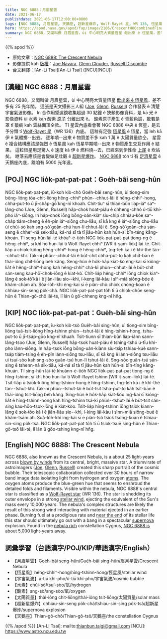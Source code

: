 ```yaml
---
title: NGC 6888：月眉星雲
date: 2021-06-17
publishdate: 2021-06-17T12:00:00+0800
tags: [NGC 6888, 月眉星雲, 天鵝座, 超新星爆炸, Wolf-Rayet 星, WR 136, 恆星風, 天文攝影三人組]
hero: https://apod.nasa.gov/apod/fap/image/2106/CrescentHOOcombinedFinalimage.jpg
summary: NGC 6888，又閣叫做 月眉星雲，ùi 中心明亮大質量恆星 歕出來 ê 恆星風，差不多有 25 光年闊。
---
```


{{% apod %}}

- 原始文章：[NGC 6888: The Crescent Nebula](https://apod.nasa.gov/apod/ap210617.html)
- 影像提供 kah [版權][copyright]：[Joe Navara](https://www.youtube.com/channel/UCNDev7nGb-tmzQtFyJ3hjqQ), [Glenn Clouder](https://www.youtube.com/channel/UCrDA8_R7ORGJ_bZaTZQJ_WQ), [Russell Discombe](https://www.youtube.com/channel/UC0h5s9anrqezcPfMkq6w0gw)
- 台文翻譯：[An-Li Tsai][An-Li Tsai] ([NCU][NCU])

## [漢羅] NGC 6888：月眉星雲
NGC 6888，又閣叫做 月眉星雲，ùi 中心明亮大質量恆星 [歕出來 ê 恆星風][blown by winds]，差不多有 25 光年闊。
這張是天文攝影三人組 ([Joe][Joe], [Glenn][Glenn], [Russell][Russell]) 合作發表 ê 清楚宇宙氣波影像。
In 合作用望遠鏡收集超過 30 點鐘 ê 狹頻影像資料，是 kā 光 ê 影像資料 ùi 水素 kah 酸素 [原子][atoms] 分離出來 ê。
酸素原子產生 ê 青藍色調，敢若是罩 tī 皺痕 kah 雲絲面頂仝款。
Tī 星雲內底看會著 NGC 6888 中央 ê 恆星，是去予分類 tī [Wolf-Rayet 星][Wolf-Rayet star]（WR 136）內底。
這粒有足強 [恆星風][stellar wind] ê 恆星，當 leh kā 伊 ê 氣體擲--出去。
逐年噴--出來 ê 物質差不多 kah 1 萬 ê 太陽質量欲仝。
星雲 ê 複合結構應該是強烈 ê 恆星風 kah 恆星早期噴--出來 ê 物質產生交互作用 ê 結果。
這粒恆星用足驚人 ê 速度 kā 伊 ê 燃料燒--去，已經來到伊性命 [上尾][near the end] ê 坎站矣。
紲落去應該是會變做足壯觀 ê [超新星爆炸][supernova]。
[NGC 6888][NGC 6888 is] to̍h tī 有 [足濟星雲][nebula rich] ê 天鵝座內底，離咱有 5000 光年遠。

## [POJ] NGC lio̍k-pat-pat-pat：Goe̍h-bâi seng-hûn

NGC lio̍k-pat-pat-pat, iū-koh kiò-chò Goe̍h-bâi seng-hûn, ùi tiong-sim bêng-liōng tōa-chit-liōng hêng-chhiⁿ phùn--chhut-lâi ê hêng-chhiⁿ-hong, chha-put-to ū jī-cha̍p-gō͘ kng-nî khoah.
Chit-tiuⁿ sī thian-bûn liap-iáⁿ saⁿ-lâng-cho͘ (Joe, Glenn, Russell) ha̍p-chok hoat-piáu ê chheng-chhó ú-tiū khí-pho iáⁿ-siōng.
In ha̍p-chok iōng bōng-oán-kiàⁿ siu-chi̍p chhiau-kòe saⁿ-cha̍p tiám-cheng ê e̍h-pîn iáⁿ-siōng chu-liāu, sī kā kng ê iáⁿ-siōng chu-liāu ùi chúi-sò͘ kah sng-sò͘ goân-chú hun-lī chhut-lâi ê.
Sng-sò͘ goân-chú sán-seng ê chheⁿ-nâ sek-tiāu, ká-ná sī tà tī jiâu-hûn kah hûn-si bīn-téng kāng-khoán.
Tī seng-hûn lāi-té khòaⁿ-ē-tio̍h NGC lio̍k-pat-pat-pat tiong-ng ê hêng-chhiⁿ, sī khì hō͘ hun-lūi tī Wolf-Rayet chhiⁿ (WR it-sam-lio̍k) lāi-té.
Chit-lia̍p ū chiok-kiông hêng-chhiⁿ-hong ê hêng-chhiⁿ, tng-leh kā i ê khì-thé tàn--chhut-khì.
Ta̍k-nî phùn--chhut-lâi ê bu̍t-chit chha-put-to kah chi̍t-bān ê thài-iông chit-liōng beh kâng.
Seng-hûn ê ho̍k-ha̍p kiat-kò͘ èng-kai sī kiông-lia̍t ê hêng-chhiⁿ-hong kah hêng-chhiⁿ chá-kî phùn--chhut-lâi ê bu̍t-chit sán-seng kau-hō͘-chok-iōng ê kiat-kò͘.
Chi̍t-lia̍p hêng-chhiⁿ iōng chiok kiaⁿ-lâng ê sok-tō͘ kā i ê jiân-liāu sio--khì, í-keng lâi-kàu i sìⁿ-miā siōng-bóe ê khám-chām ah.
Sòa-lo̍h-khì èng-kai sī ē piàn-chò chiok chòng-koan ê chhiau-sin-seng po̍k-chà.
NGC lio̍k-pat-pat-pat to̍h tī ū chiok-chōe seng-hûn ê Thian-gô-chō lāi-té, lî lán ū gō͘-chheng kng-nî hn̄g.


## [KIP] NGC lio̍k-pat-pat-pat：Gue̍h-bâi sing-hûn

NGC lio̍k-pat-pat-pat, īu-koh kiò-tsò Gue̍h-bâi sing-hûn, uì tiong-sim bîng-liōng tuā-tsit-liōng hîng-tshinn phùn--tshut-lâi ê hîng-tshinn-hong, tsha-put-to ū jī-tsa̍p-gōo kng-nî khuah.
Tsit-tiunn sī thian-bûn liap-iánn sann-lâng-tsoo (Jue, Glenn, Russell) ha̍p-tsok huat-piáu ê tshing-tshó ú-tīu khí-pho iánn-siōng.
In ha̍p-tsok iōng bōng-uán-kiànn siu-tsi̍p tshiau-kuè sann-tsa̍p tiám-tsing ê e̍h-pîn iánn-siōng tsu-liāu, sī kā kng ê iánn-siōng tsu-liāu uì tsuí-sòo kah sng-sòo guân-tsú hun-lī tshut-lâi ê.
Sng-sòo guân-tsú sán-sing ê tshenn-nâ sik-tiāu, ká-ná sī tà tī jiâu-hûn kah hûn-si bīn-tíng kāng-khuán.
Tī sing-hûn lāi-té khuànn-ē-tio̍h NGC lio̍k-pat-pat-pat tiong-ng ê hîng-tshinn, sī khì hōo hun-luī tī Wolf-Rayet tshinn (WR it-sam-lio̍k) lāi-té.
Tsit-lia̍p ū tsiok-kiông hîng-tshinn-hong ê hîng-tshinn, tng-leh kā i ê khì-thé tàn--tshut-khì.
Ta̍k-nî phùn--tshut-lâi ê bu̍t-tsit tsha-put-to kah tsi̍t-bān ê thài-iông tsit-liōng beh kâng.
Sing-hûn ê ho̍k-ha̍p kiat-kòo ìng-kai sī kiông-lia̍t ê hîng-tshinn-hong kah hîng-tshinn tsá-kî phùn--tshut-lâi ê bu̍t-tsit sán-sing kau-hōo-tsok-iōng ê kiat-kòo.
Tsi̍t-lia̍p hîng-tshinn iōng tsiok kiann-lâng ê sok-tōo kā i ê jiân-liāu sio--khì, í-king lâi-kàu i sìnn-miā siōng-bué ê khám-tsām ah.
Suà-lo̍h-khì ìng-kai sī ē piàn-tsò tsiok tsòng-kuan ê tshiau-sin-sing po̍k-tsà.
NGC lio̍k-pat-pat-pat to̍h tī ū tsiok-tsuē sing-hûn ê Thian-gô-tsō lāi-té, lî lán ū gōo-tshing kng-nî hn̄g.



## [English] NGC 6888: The Crescent Nebula

NGC 6888, also known as the Crescent Nebula, is a about 25 light-years across [blown by winds][blown by winds] from its central, bright, massive star.
A triumvirate of astroimagers ([Joe][Joe], [Glenn][Glenn], [Russell][Russell]) created this sharp portrait of the cosmic bubble.
Their telescopic collaboration collected over 30 hours of narrow band image data isolating light from hydrogen and oxygen [atoms][atoms].
The oxygen atoms produce the blue-green hue that seems to enshroud the detailed folds and filaments.
Visible within the nebula, NGC 6888's central star is classified as a [Wolf-Rayet star][Wolf-Rayet star] (WR 136).
The star is shedding its outer envelope in a strong [stellar wind][stellar wind], ejecting the equivalent of the Sun's mass every 10,000 years.
The nebula's complex structures are likely the result of this strong wind interacting with material ejected in an earlier phase.
Burning fuel at a prodigious rate and [near the end][near the end] of its stellar life this star should ultimately go out with a bang in a spectacular [supernova][supernova] explosion.
Found in the [nebula rich][nebula rich] constellation Cygnus, [NGC 6888 is][NGC 6888 is] about 5,000 light-years away.



## 詞彙學習（台語漢字/POJ/KIP/華語漢字/English）

- 【月眉星雲】Goe̍h-bâi seng-hûn/Gue̍h-bâi sing-hûn/眉月星雲/Crescent Nebula
- 【恆星風】hêng-chhiⁿ-hong/hîng-tshinn-hong/恆星風/stellar wind
- 【宇宙氣波】ú-tiū khí-pho/ú-tiū khí-pho/宇宙氣波/cosmic bubble
- 【水素】chúi-sò͘/tsuí-sòo/氫/hydrogen
- 【酸素】sng-sò͘/sng-sòo/氧/oxygen
- 【太陽質量】thài-iông chit-liōng/thài-iông tsit-liōng/太陽質量/solar mass
- 【超新星爆炸】chhiau-sin-seng po̍k-chà/tshiau-sin-sing po̍k-tsà/超新星爆炸/supernova explosion
- 【天鵝座】Thian-gô-chō/Thian-gô-tsō/天鵝座/the constellation Cygnus



{{% /apod %}}
[An-Li Tsai]: mailto:thianbun.taigi@gmail.com
[NCU]: https://www.astro.ncu.edu.tw

[copyright]: https://apod.nasa.gov/apod/fap/lib/about_apod.html#srapply

[blown by winds]:https://hubblesite.org/contents/news-releases/2000/news-2000-23.html
[Joe]:https://www.youtube.com/watch?v=J2ktNRr533A
[Glenn]:https://www.youtube.com/watch?v=I1igpxZfTfc
[Russell]:https://www.youtube.com/watch?v=eNzIZPYjIdA
[atoms]:https://apod.nasa.gov/apod/fap/ap060324.html
[Wolf-Rayet star]:http://cfa-www.harvard.edu/~pberlind/atlas/htmls/wrstars.html
[stellar wind]:https://en.wikipedia.org/wiki/Stellar_wind
[near the end]:http://chandra.harvard.edu/photo/2003/ngc6888/
[supernova]:https://en.wikipedia.org/wiki/Wolf%E2%80%93Rayet_star#Supernovae
[nebula rich]:https://apod.nasa.gov/apod/fap/ap151204.html
[NGC 6888 is]:http://oneminuteastronomer.com/5995/crescent-nebula-ngc-6888/
